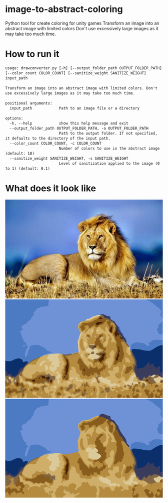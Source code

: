# image-to-abstract-coloring
Python tool for create coloring for unity games
Transform an image into an abstract image with limited colors
Don't use excessively large images as it may take too much time.
# How to run it
```
usage: drawconverter.py [-h] [--output_folder_path OUTPUT_FOLDER_PATH] [--color_count COLOR_COUNT] [--sanitize_weight SANITIZE_WEIGHT] input_path

Transform an image into an abstract image with limited colors. Don't use excessively large images as it may take too much time.

positional arguments:
  input_path            Path to an image file or a directory

options:
  -h, --help            show this help message and exit
  --output_folder_path OUTPUT_FOLDER_PATH, -o OUTPUT_FOLDER_PATH
                        Path to the output folder. If not specified, it defaults to the directory of the input path.
  --color_count COLOR_COUNT, -c COLOR_COUNT
                        Number of colors to use in the abstract image (default: 10)
  --sanitize_weight SANITIZE_WEIGHT, -s SANITIZE_WEIGHT
                        Level of sanitization applied to the image (0 to 1) (default: 0.1)
```
# What does it look like
![Source image](https://github.com/tdautreme/image-to-abstract-coloring/blob/main/example/lion.jpg?raw=true)
![Color reduced](https://github.com/tdautreme/image-to-abstract-coloring/blob/main/example/lion_reduced.png?raw=true)
![Color reduced and sanitized](https://github.com/tdautreme/image-to-abstract-coloring/blob/main/example/lion_reduced_sanitized.png?raw=true)

